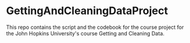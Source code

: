 # GettingAndCleaningDataProject
This repo contains the script and the codebook for the course project for the John Hopkins University's course Getting and Cleaning Data.
